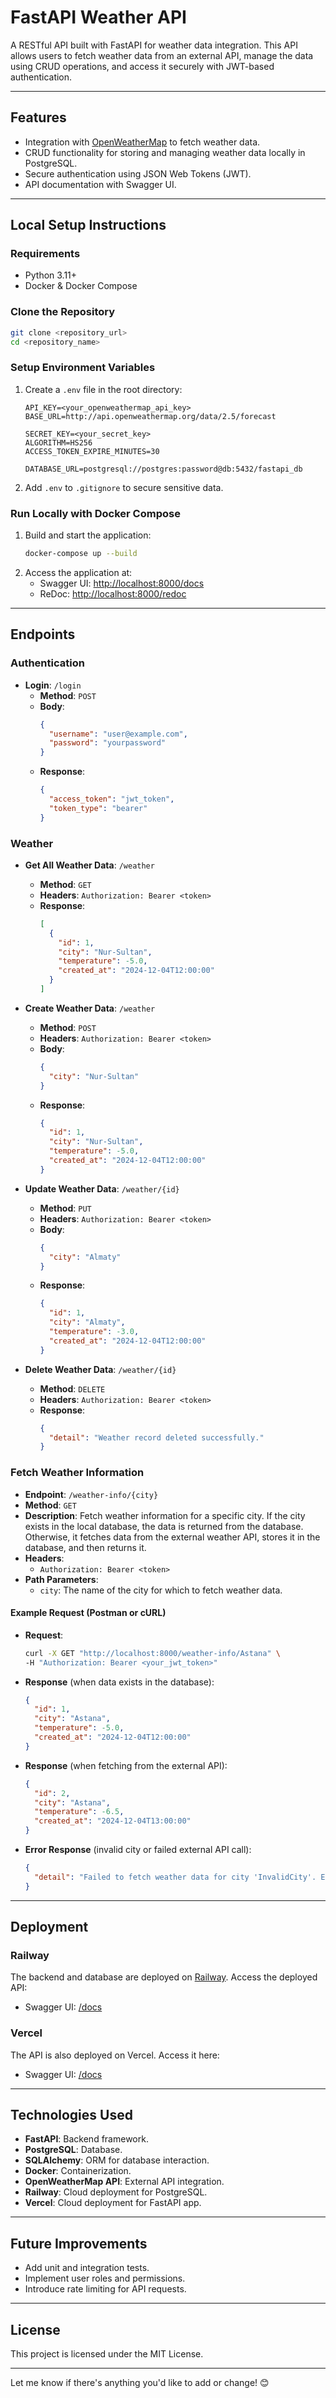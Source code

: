 # **FastAPI Weather API**

A RESTful API built with FastAPI for weather data integration. This API allows users to fetch weather data from an external API, manage the data using CRUD operations, and access it securely with JWT-based authentication.

---

## **Features**
- Integration with [OpenWeatherMap](https://openweathermap.org/api) to fetch weather data.
- CRUD functionality for storing and managing weather data locally in PostgreSQL.
- Secure authentication using JSON Web Tokens (JWT).
- API documentation with Swagger UI.

---

## **Local Setup Instructions**

### **Requirements**
- Python 3.11+
- Docker & Docker Compose

### **Clone the Repository**
```bash
git clone <repository_url>
cd <repository_name>
```

### **Setup Environment Variables**
1. Create a `.env` file in the root directory:
   ```env
   API_KEY=<your_openweathermap_api_key>
   BASE_URL=http://api.openweathermap.org/data/2.5/forecast

   SECRET_KEY=<your_secret_key>
   ALGORITHM=HS256
   ACCESS_TOKEN_EXPIRE_MINUTES=30

   DATABASE_URL=postgresql://postgres:password@db:5432/fastapi_db
   ```
2. Add `.env` to `.gitignore` to secure sensitive data.

### **Run Locally with Docker Compose**
1. Build and start the application:
   ```bash
   docker-compose up --build
   ```
2. Access the application at:
   - Swagger UI: [http://localhost:8000/docs](http://localhost:8000/docs)
   - ReDoc: [http://localhost:8000/redoc](http://localhost:8000/redoc)

---

## **Endpoints**

### **Authentication**
- **Login**: `/login`
  - **Method**: `POST`
  - **Body**:
    ```json
    {
      "username": "user@example.com",
      "password": "yourpassword"
    }
    ```
  - **Response**:
    ```json
    {
      "access_token": "jwt_token",
      "token_type": "bearer"
    }
    ```

### **Weather**
- **Get All Weather Data**: `/weather`
  - **Method**: `GET`
  - **Headers**: `Authorization: Bearer <token>`
  - **Response**:
    ```json
    [
      {
        "id": 1,
        "city": "Nur-Sultan",
        "temperature": -5.0,
        "created_at": "2024-12-04T12:00:00"
      }
    ]
    ```

- **Create Weather Data**: `/weather`
  - **Method**: `POST`
  - **Headers**: `Authorization: Bearer <token>`
  - **Body**:
    ```json
    {
      "city": "Nur-Sultan"
    }
    ```
  - **Response**:
    ```json
    {
      "id": 1,
      "city": "Nur-Sultan",
      "temperature": -5.0,
      "created_at": "2024-12-04T12:00:00"
    }
    ```

- **Update Weather Data**: `/weather/{id}`
  - **Method**: `PUT`
  - **Headers**: `Authorization: Bearer <token>`
  - **Body**:
    ```json
    {
      "city": "Almaty"
    }
    ```
  - **Response**:
    ```json
    {
      "id": 1,
      "city": "Almaty",
      "temperature": -3.0,
      "created_at": "2024-12-04T12:00:00"
    }
    ```

- **Delete Weather Data**: `/weather/{id}`
  - **Method**: `DELETE`
  - **Headers**: `Authorization: Bearer <token>`
  - **Response**:
    ```json
    {
      "detail": "Weather record deleted successfully."
    }
    ```

### **Fetch Weather Information**

- **Endpoint**: `/weather-info/{city}`
- **Method**: `GET`
- **Description**: Fetch weather information for a specific city. If the city exists in the local database, the data is returned from the database. Otherwise, it fetches data from the external weather API, stores it in the database, and then returns it.
- **Headers**:
  - `Authorization: Bearer <token>`
- **Path Parameters**:
  - `city`: The name of the city for which to fetch weather data.

#### **Example Request (Postman or cURL)**

- **Request**:
  ```bash
  curl -X GET "http://localhost:8000/weather-info/Astana" \
  -H "Authorization: Bearer <your_jwt_token>"
  ```

- **Response** (when data exists in the database):
  ```json
  {
    "id": 1,
    "city": "Astana",
    "temperature": -5.0,
    "created_at": "2024-12-04T12:00:00"
  }
  ```

- **Response** (when fetching from the external API):
  ```json
  {
    "id": 2,
    "city": "Astana",
    "temperature": -6.5,
    "created_at": "2024-12-04T13:00:00"
  }
  ```

- **Error Response** (invalid city or failed external API call):
  ```json
  {
    "detail": "Failed to fetch weather data for city 'InvalidCity'. Error: <API Error Details>"
  }
  ```

---

## **Deployment**

### **Railway**
The backend and database are deployed on [Railway](https://railway.app). Access the deployed API:
- Swagger UI: [<Railway Deployment URL>/docs](#)

### **Vercel**
The API is also deployed on Vercel. Access it here:
- Swagger UI: [<Vercel Deployment URL>/docs](#)

---

## **Technologies Used**
- **FastAPI**: Backend framework.
- **PostgreSQL**: Database.
- **SQLAlchemy**: ORM for database interaction.
- **Docker**: Containerization.
- **OpenWeatherMap API**: External API integration.
- **Railway**: Cloud deployment for PostgreSQL.
- **Vercel**: Cloud deployment for FastAPI app.

---

## **Future Improvements**
- Add unit and integration tests.
- Implement user roles and permissions.
- Introduce rate limiting for API requests.

---

## **License**
This project is licensed under the MIT License.

---

Let me know if there's anything you'd like to add or change! 😊